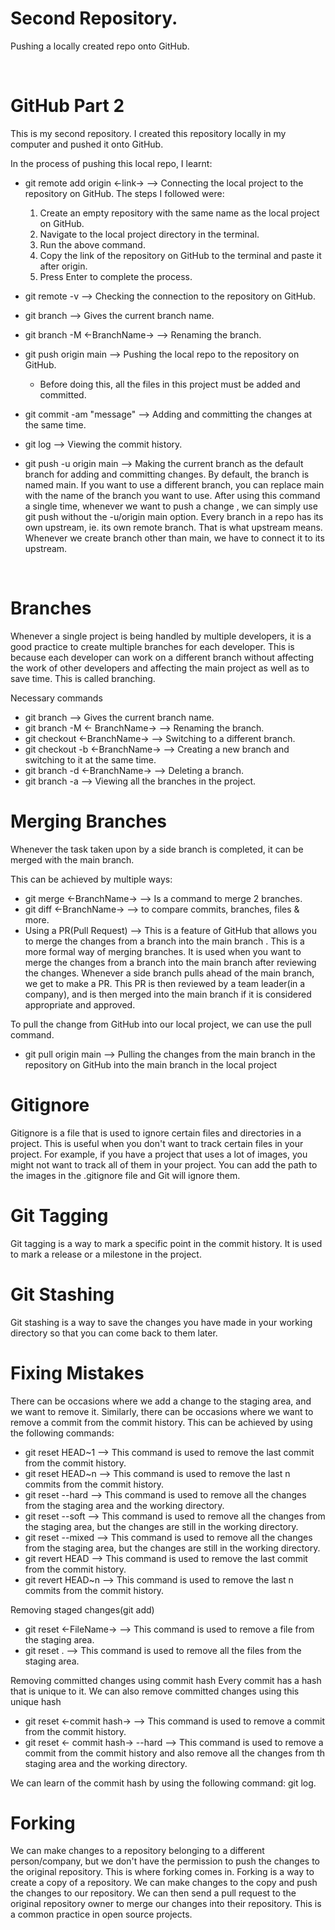 # Second Repository.
Pushing a locally created repo onto GitHub.

<br>

# GitHub Part 2
This is my second repository. I created this repository locally in my computer and pushed it onto GitHub.

In the process of pushing this local repo, I learnt:

 - git remote add origin <-link-> --> Connecting the local project to the repository on GitHub.
   The steps I followed were:
    1. Create an empty repository with the same name as the local project on GitHub.
    2. Navigate to the local project directory in the terminal.
    3. Run the above command.
    4. Copy the link of the repository on GitHub to the terminal and paste it after origin.
    5. Press Enter to complete the process.

- git remote -v --> Checking the connection to the repository on GitHub.
- git branch --> Gives the current branch name.
- git branch -M <-BranchName-> --> Renaming the branch.
- git push origin main --> Pushing the local repo to the repository on GitHub.
    - Before doing this, all the files in this project must be added and committed.
- git commit -am "message" --> Adding and committing the changes at the same time.
- git log --> Viewing the commit history.
- git push -u origin main --> Making the current branch as the default branch for adding and committing
  changes. By default, the branch is named main. If you want to use a different branch, you can replace main with the name of the branch you want to use. After using this command a single time, whenever we 
  want to push a change , we can simply use git push without the -u/origin main option. Every branch in a repo has its own upstream, ie. its own remote branch. That is what upstream means. Whenever we create
  branch other than main, we have to connect it to its upstream.

<br>

# Branches

Whenever a single project is being handled by multiple developers, it is a good practice to create multiple branches for each developer. This is because each developer can work on a different branch without affecting the work of other developers and affecting the main project as well as to save time. This is called branching.

Necessary commands
 - git branch --> Gives the current branch name.
 - git branch -M <- BranchName-> --> Renaming the branch.
 - git checkout <-BranchName-> --> Switching to a different branch.
 - git checkout -b <-BranchName-> --> Creating a new branch and switching to it at the same time.
 - git branch -d <-BranchName-> --> Deleting a branch.
 - git branch -a --> Viewing all the branches in the project.

# Merging Branches

Whenever the task taken upon by a side branch is completed, it can be merged with the main branch.

This can be achieved by multiple ways:
- git merge <-BranchName-> --> Is a command to merge 2 branches.
- git diff <-BranchName-> --> to compare commits, branches, files & more.
- Using a PR(Pull Request) --> This is a feature of GitHub that allows you to merge the changes from a branch into the main branch . This is a more formal way of merging branches. It is used when you want to  merge the changes from a branch into the main branch after reviewing the changes. Whenever a side branch pulls ahead of the main branch, we get to make a PR. This PR is then reviewed by a team leader(in a company), and is then merged into the main branch if it is considered appropriate and approved.

To pull the change from GitHub into our local project, we can use the pull command.

 - git pull origin main --> Pulling the changes from the main branch in the repository on GitHub into the main branch in the local project


# Gitignore

 Gitignore is a file that is used to ignore certain files and directories in a project. This is
 useful when you don't want to track certain files in your project. For example, if you
 have a project that uses a lot of images, you might not want to track all of them in
 your project. You can add the path to the images in the .gitignore file and Git will
 ignore them.


# Git Tagging

 Git tagging is a way to mark a specific point in the commit history. It is used to mark
 a release or a milestone in the project.

# Git Stashing

 Git stashing is a way to save the changes you have made in your working directory so that you
 can come back to them later.

# Fixing Mistakes

 There can be occasions where we add a change to the staging area, and we want to remove it. Similarly,
 there can be occasions where we want to remove a commit from the commit history. This can be achieved
 by using the following commands:
 - git reset HEAD~1 --> This command is used to remove the last commit from the commit history.
 - git reset HEAD~n --> This command is used to remove the last n commits from the commit history.
 - git reset --hard --> This command is used to remove all the changes from the staging area and the working directory.
 - git reset --soft --> This command is used to remove all the changes from the staging area, but the changes are still in the working directory.
 - git reset --mixed --> This command is used to remove all the changes from the staging area, but the changes are still in the working directory.
 - git revert HEAD --> This command is used to remove the last commit from the commit history.
 - git revert HEAD~n --> This command is used to remove the last n commits from the commit history.

 Removing staged changes(git add)
  - git reset <-FileName-> --> This command is used to remove a file from the staging area.
  - git reset . --> This command is used to remove all the files from the staging area.
  
 Removing committed changes using commit hash
  Every commit has a hash that is unique to it. We can also remove committed changes using this unique
  hash

  - git reset <-commit hash-> --> This command is used to remove a commit from the commit history.
  - git reset <- commit hash-> --hard --> This command is used to remove a commit from the commit history and also remove all the changes from th staging area and the working directory.

  We can learn of the commit hash by using the following command: git log.


# Forking

 We can make changes to a repository belonging to a different person/company, but we don't have the
 permission to push the changes to the original repository. This is where forking comes in. Forking
 is a way to create a copy of a repository. We can make changes to the copy and push the changes to our
 repository. We can then send a pull request to the original repository owner to merge our changes into
 their repository. This is a common practice in open source projects.